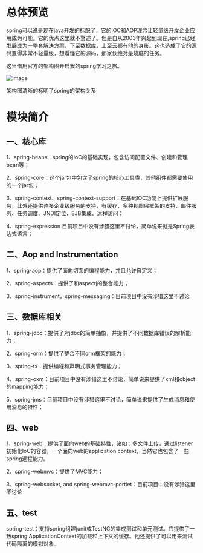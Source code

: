 # 总体预览

spring可以说是现在java开发的标配了，它的IOC和AOP理念让轻量级开发企业应用成为可能。它的优点这里就不赘述了。但是自从2003年兴起到现在,spring已经发展成为一整套解决方案，下至数据库，上至云都有他的身影。这也造成了它的源码变得非常不轻量级，想看懂它的源码，那家伙绝对是烧脑的任务。

这里借用官方的架构图开启我的spring学习之旅。

![image](https://docs.spring.io/spring/docs/4.2.x/spring-framework-reference/html/images/spring-overview.png)

架构图清晰的标明了spring的架构关系

# 模块简介

## 一、核心库

1、spring-beans：spring的IoC的基础实现，包含访问配置文件、创建和管理bean等；

2、spring-core：这个jar包中包含了spring的核心工具类，其他组件都需要使用的一个jar包；

3、spring-context、spring-context-support：在基础IOC功能上提供扩展服务，此外还提供许多企业级服务的支持，有缓存、多种视图层框架的支持、邮件服务、任务调度、JNDI定位，EJB集成、远程访问；

4、spring-expression  目前项目中没有涉猎这里不讨论，简单说来就是Spring表达式语言；

## 二、Aop and Instrumentation

1、spring-aop：提供了面向切面的编程能力，并且允许自定义；

2、spring-aspects：提供了和aspectj的整合能力；

3、spring-instrument，spring-messaging：目前项目中没有涉猎这里不讨论

## 三、数据库相关

1、spring-jdbc：提供了对jdbc的简单抽象，并提供了不同数据库错误的解析能力；

2、spring-orm：提供了整合不同orm框架的能力；

3、spring-tx：提供编程和声明式事务管理能力；

4、spring-oxm：目前项目中没有涉猎这里不讨论，简单说来提供了xml和object的mapping能力；

5、spring-jms：目前项目中没有涉猎这里不讨论，简单说来提供了生成消息和使用消息的特性；

## 四、web

1、spring-web：提供了面向web的基础特性，诸如：多文件上传，通过listener初始化IoC的容器，一个面向web的application context，当然它也包含了一些spring远程能力。

2、spring-webmvc：提供了MVC能力；

3、spring-websocket, and spring-webmvc-portlet：目前项目中没有涉猎这里不讨论

## 五、test

spring-test：支持spring组建junit或TestNG的集成测试和单元测试。它提供了一致spring ApplicationContext的加载和上下文的缓存。他还提供了可以用来测试代码隔离的模拟对象。
